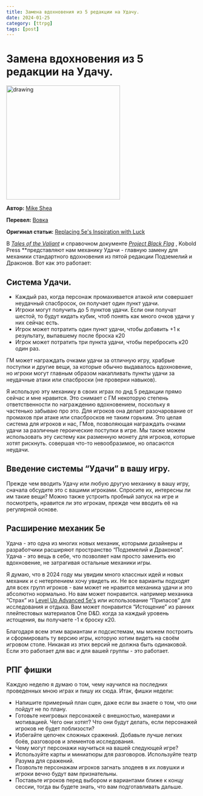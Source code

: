 ```yaml
---
title: Замена вдохновения из 5 редакции на Удачу.
date: 2024-01-25
category: [ttrpg]
tags: [post]
---
```


# Замена вдохновения из 5 редакции на Удачу.
<img src="https://i.pinimg.com/564x/63/46/51/6346513c8bada2c4ba3490e077d851eb.jpg" alt="drawing" width="300"/>


**Автор:** [Mike Shea](https://slyflourish.com/)

**Перевел:** [Вовка](https://taplink.cc/vovka)

**Оригинал статьи:** [Replacing 5e's Inspiration with Luck
](https://slyflourish.com/luck.html)

В *[Tales of the Valiant](https://www.talesofthevaliant.com/)* и справочном документе *[Project Black Flag](https://koboldpress.com/wp-content/uploads/2023/10/Black-Flag-Roleplaying-v0.1_101123.pdf)* , Kobold Press **представляют нам механику Удачи - главную замену для механики стандартного вдохновения из пятой редакции Подземелий и Драконов. Вот как это работает:

## Система Удачи.

- Каждый раз, когда персонаж промахивается атакой или совершает неудачный спасбросок, он получает один пункт удачи.
- Игроки могут получить до 5 пунктов удачи. Если они получат шестой, то будут кидать кубик, чтоб понять как много очков удачи у них сейчас есть.
- Игрок может потратить один пункт удачи, чтобы добавить +1 к результату, выпавшему после броска к20
- Игрок может потратить три пункта удачи, чтобы перебросить к20 один раз.

ГМ может награждать очками удачи за отличную игру, храбрые поступки и другие вещи, за которые обычно выдавалось вдохновение, но игроки могут главным образом накапливать пункты удачи за неудачные атаки или спасброски (не проверки навыков).

Я использую эту механику в своих играх по днд 5 редакции прямо сейчас и мне нравится. Это снимает с ГМ некоторую степень ответственности по награждению вдохновением, поскольку я частенько забываю про это. Для игроков она делает разочарование от промахов при атаке или спасбросков не таким горьким. Это целая система для игроков и нас, ГМов, позволяющая награждать очками удачи за различные героические поступки в игре. Мы также можем использовать эту систему как разменную монету для игроков, которые хотят рискнуть. совершая что-то невообразимое, но опасаются неудачи.

## Введение системы “Удачи” в вашу игру.

Прежде чем вводить Удачу или любую другую механику в вашу игру, сначала обсудите это с вашими игроками. Спросите их, интересны ли им такие вещи? Можно также устроить пробный запуск на игре и посмотреть, нравится ли это игрокам, прежде чем вводить её на регулярной основе.

## Расширение механик 5е

Удача - это одна из многих новых механик, которыми дизайнеры и разработчики расширяют пространство “Подземелий и Драконов”. Удача - это вещь в себе, что позволяет нам просто заменить ею вдохновение, не затрагивая остальные механики игры.

Я думаю, что в 2024 году мы увидим много классных идей и новых механик и с нетерпением хочу увидеть их. Не все варианты подходят для всех групп игроков - вам может не нравится механика удачи и это абсолютно нормально. Но вам может понравится. например механика “Страх” из [Level Up Advanced 5e's](https://enpublishingrpg.com/collections/level-up-advanced-5th-edition-a5e) или использование “Припасов” для исследования и отдыха. Вам может понравится “Истощение” из ранних плейтестовых материалов One D&D. когда за каждый уровень истощения, вы получаете -1 к броску к20.

Благодаря всем этим вариантам и подсистемам, мы можем построить и сформировать ту версию игры, которую хотим видеть на своём игровом столе. Никакая из этих версий не должна быть одинаковой. Если это работает для вас и для вашей группы - это работает. 

## РПГ фишки

Каждую неделю я думаю о том, чему научился на последних проведенных мною играх и пишу их сюда. Итак, фишки недели:

- Напишите примерный план сцен, даже если вы знаете о том, что они пойдут не по плану.
- Готовьте неигровых персонажей с внешностью, манерами и мотивацией. Чего они хотят? Что они будут делать, если персонажей игроков не будет поблизости?
- Избегайте цепочек сложных сражений. Добавьте лучше легких боёв, разговоров и элементов исследования.
- Чему могут персонажи научиться на вашей следующей игре?
- Используйте карты и миниатюры для разговоров. Используйте театр Разума для сражений.
- Позвольте персонажам игроков загнать злодеев в их ловушки и игроки вечно будут вам признательны.
- Поставьте игроков перед выбором и вариантами ближе к концу сессии, тогда вы будете знать, что вам подготавливать дальше.
